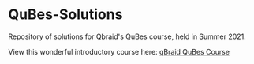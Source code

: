 # QuBes-Solutions
Repository of solutions for Qbraid's QuBes course, held in Summer 2021.

View this wonderful introductory course here: [qBraid QuBes Course](https://qbook.qbraid.com/learn/(course=622a3974db28ef59ae21c02b)/(file=622a3975db28ef59ae21c03b))
